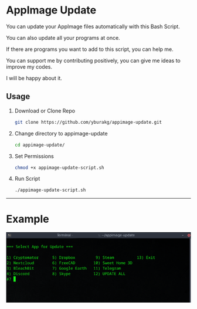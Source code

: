 # AppImage Update

You can update your AppImage files automatically with this Bash Script. 

You can also update all your programs at once. 

If there are programs you want to add to this script, you can help me. 

You can support me by contributing positively, you can give me ideas to improve my codes. 

I will be happy about it.

## Usage

1. Download or Clone Repo
   
   ```bash
   git clone https://github.com/yburakg/appimage-update.git
   ```

2. Change directory to appimage-update
   
   ```bash
   cd appimage-update/
   ```

3. Set Permissions

   ```bash
   chmod +x appimage-update-script.sh
   ```

4. Run Script
   
   ```bash
   ./appimage-update-script.sh
   ```
  ---
# Example

![example](https://github.com/yburakg/appimage-update/blob/main/example.png)

